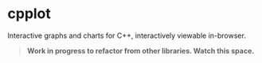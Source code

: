 # cpplot
Interactive graphs and charts for C++, interactively viewable in-browser.



> **Work in progress to refactor from other libraries. Watch this space.**
